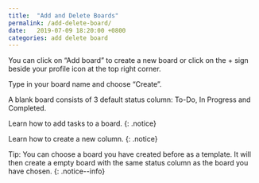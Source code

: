 ```yaml
---
title:  "Add and Delete Boards"
permalink: /add-delete-board/
date:   2019-07-09 18:20:00 +0800
categories: add delete board
---
```

You can click on “Add board” to create a new board or click on the + sign beside your profile icon at the top right corner.  


Type in your board name and choose “Create”. 


A blank board consists of 3 default status column: To-Do, In Progress and Completed. 

Learn how to add tasks to a board. 
{: .notice}

Learn how to create a new column. 
{: .notice}


Tip: You can choose a board you have created before as a template. It will then create a empty board with the same status column as the board you have chosen. 
{: .notice--info}